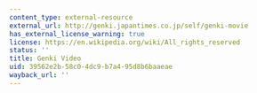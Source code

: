 ```yaml
---
content_type: external-resource
external_url: http://genki.japantimes.co.jp/self/genki-movie
has_external_license_warning: true
license: https://en.wikipedia.org/wiki/All_rights_reserved
status: ''
title: Genki Video
uid: 39562e2b-58c0-4dc9-b7a4-95d8b6baaeae
wayback_url: ''
---
```

